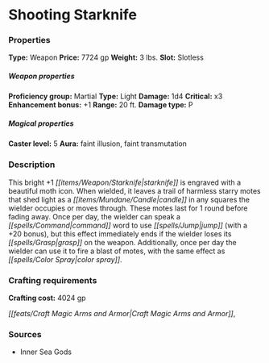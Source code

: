 ﻿---
Title: "Shooting Starknife"
Type: "Weapon"
Price: "7724 gp"
Weight: "3 lbs."
Slot: "Slotless"
Proficiency group: "Martial"
Weapon properties Type: "Light"
Damage: "1d4"
Critical: "x3"
Enhancement bonus: "+1"
Range: "20 ft."
Damage type: "P"
Caster level: "5"
Aura: "faint illusion, faint transmutation"
Description: |
  "This bright _+1 starknife_ is engraved with a beautiful moth icon. When wielded, it leaves a trail of harmless starry motes that shed light as a candle in any squares the wielder occupies or moves through. These motes last for 1 round before fading away. Once per day, the wielder can speak a command word to use _jump_ (with a +20 bonus), but this effect immediately ends if the wielder loses its grasp on the weapon. Additionally, once per day the wielder can use it to fire a blast of motes, with the same effect as _color spray_."
Crafting cost: "4024 gp"
Sources: "['Inner Sea Gods']"
---

# Shooting Starknife

### Properties

**Type:** Weapon **Price:** 7724 gp **Weight:** 3 lbs. **Slot:** Slotless

##### Weapon properties

**Proficiency group:** Martial **Type:** Light **Damage:** 1d4 **Critical:** x3 **Enhancement bonus:** +1 **Range:** 20 ft. **Damage type:** P

##### Magical properties

**Caster level:** 5 **Aura:** faint illusion, faint transmutation

### Description

This bright +1 _[[items/Weapon/Starknife|starknife]]_ is engraved with a beautiful moth icon. When wielded, it leaves a trail of harmless starry motes that shed light as a _[[items/Mundane/Candle|candle]]_ in any squares the wielder occupies or moves through. These motes last for 1 round before fading away. Once per day, the wielder can speak a _[[spells/Command|command]]_ word to use _[[spells/Jump|jump]]_ (with a +20 bonus), but this effect immediately ends if the wielder loses its _[[spells/Grasp|grasp]]_ on the weapon. Additionally, once per day the wielder can use it to fire a blast of motes, with the same effect as _[[spells/Color Spray|color spray]]_.

### Crafting requirements

**Crafting cost:** 4024 gp

_[[feats/Craft Magic Arms and Armor|Craft Magic Arms and Armor]]_,

### Sources

* Inner Sea Gods